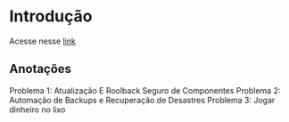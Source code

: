 # Introdução

Acesse nesse [link](https://gitlab.com/rocha.public/cursos/jenkins-em-larga-escala/-/wikis/01-Intro)

## Anotações

Problema 1: Atualização E Roolback Seguro de Componentes
Problema 2: Automação de Backups e Recuperação de Desastres
Problema 3: Jogar dinheiro no lixo